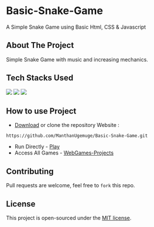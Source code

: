 # Basic-Snake-Game
A Simple Snake Game using Basic Html, CSS & Javascript

## About The Project
Simple Snake Game with music and increasing mechanics.

## Tech Stacks Used

<a target="_blank" href="https://www.w3schools.com/html/default.asp"><img src="https://img.shields.io/badge/html5%20-%23E34F26.svg?&style=for-the-badge&logo=html5&logoColor=white"></img></a>
<a target="_blank" href="https://www.w3schools.com/css/default.asp"><img src="https://img.shields.io/badge/css3%20-%231572B6.svg?&style=for-the-badge&logo=css3&logoColor=white"></img></a>
<a target="_blank" href="https://www.w3schools.com/js/default.asp"><img src="https://img.shields.io/badge/javascript%20-%23323330.svg?&style=for-the-badge&logo=javascript&logoColor=%23F7DF1E"></img></a>

## How to use Project

- [Download](https://github.com/ManthanUgemuge/Basic-Snake-Game/archive/refs/heads/main.zip) or clone the repository Website : 

```
https://github.com/ManthanUgemuge/Basic-Snake-Game.git

```
- Run Directly - [Play](https://manthanugemuge.github.io/Basic-Snake-Game/)
- Access All Games - [WebGames-Projects](https://github.com/ManthanUgemuge/WebGames-Projects)


## Contributing
Pull requests are welcome, feel free to ```fork``` this repo.

## License
This project is open-sourced under the [MIT license]().
